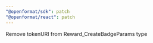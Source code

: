 ```yaml
---
"@openformat/sdk": patch
"@openformat/react": patch
---
```


Remove tokenURI from Reward_CreateBadgeParams type
